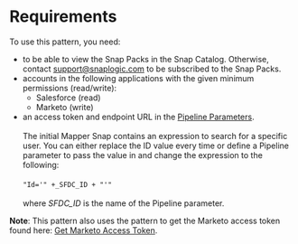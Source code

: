 # Requirements

To use this pattern, you need:

* to be able to view the Snap Packs in the Snap Catalog. Otherwise, contact [support@snaplogic.com](mailto:support@snaplogic.com) to be subscribed to the Snap Packs.
* accounts in the following applications with the given minimum permissions (read/write):
  * Salesforce (read)
  * Marketo (write)
* an access token and endpoint URL in the [Pipeline Parameters](https://docs-snaplogic.atlassian.net/l/c/kS2Y1y01).\
  \
  The initial Mapper Snap contains an expression to search for a specific user. You can either replace the ID value every time or define a Pipeline parameter to pass the value in and change the expression to the following:\
  \
  `"Id='" +_SFDC_ID + "'"`\
  \
  where _SFDC\_ID_ is the name of the Pipeline parameter.

**Note**: This pattern also uses the pattern to get the Marketo access token found here: [Get Marketo Access Token](https://community.snaplogic.com/t/get-marketo-access-token/5145).





